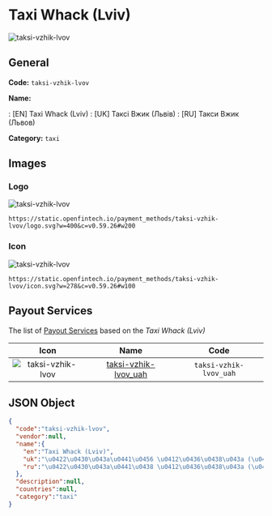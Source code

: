 
# Taxi Whack (Lviv) 
![taksi-vzhik-lvov](https://static.openfintech.io/payment_methods/taksi-vzhik-lvov/logo.svg?w=400&c=v0.59.26#w200)  

## General 
**Code:** `taksi-vzhik-lvov` 
 
**Name:** 
 
:	[EN] Taxi Whack (Lviv) 
:	[UK] Таксі Вжик (Львів) 
:	[RU] Такси Вжик (Львов) 
 
**Category:** `taxi` 
 

## Images 

### Logo 
![taksi-vzhik-lvov](https://static.openfintech.io/payment_methods/taksi-vzhik-lvov/logo.svg?w=400&c=v0.59.26#w200)  

```
https://static.openfintech.io/payment_methods/taksi-vzhik-lvov/logo.svg?w=400&c=v0.59.26#w200
```  

### Icon 
![taksi-vzhik-lvov](https://static.openfintech.io/payment_methods/taksi-vzhik-lvov/icon.svg?w=278&c=v0.59.26#w100)  

```
https://static.openfintech.io/payment_methods/taksi-vzhik-lvov/icon.svg?w=278&c=v0.59.26#w100
```  

## Payout Services 
 
The list of [Payout Services](/payout-services/) based on the _Taxi Whack (Lviv)_ 

|Icon|Name|Code| 
|:---:|:---:|:---:| 
|![taksi-vzhik-lvov](https://static.openfintech.io/payout_methods/taksi-vzhik-lvov/icon.png?w=278&c=v0.59.26#w40) |[taksi-vzhik-lvov_uah](/payout-services/taksi-vzhik-lvov_uah/)|`taksi-vzhik-lvov_uah`| 
 

## JSON Object 

```json
{
  "code":"taksi-vzhik-lvov",
  "vendor":null,
  "name":{
    "en":"Taxi Whack (Lviv)",
    "uk":"\u0422\u0430\u043a\u0441\u0456 \u0412\u0436\u0438\u043a (\u041b\u044c\u0432\u0456\u0432)",
    "ru":"\u0422\u0430\u043a\u0441\u0438 \u0412\u0436\u0438\u043a (\u041b\u044c\u0432\u043e\u0432)"
  },
  "description":null,
  "countries":null,
  "category":"taxi"
}
```  
